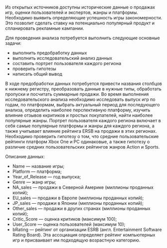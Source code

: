 Из открытых источников доступны исторические данные о продажах игр, оценки пользователей и экспертов, жанры и платформы. Необходимо выявить определяющие успешность игры закономерности. Это позволит сделать ставку на потенциально популярный продукт и спланировать рекламные кампании.

Для проведения анализа потребуется выполнить следующие основные задачи:

- выполнить предобработку данных
- выполнить исследовательский анализ данных
- составить портрет пользователя каждого региона
- проверить гипотезы
- написать общий вывод

В ходе предобработки данных потребуется привести названия столбцов к нижнему регистру, преобразовать данные в нужные типы, обработать пропуски и посчитать суммарные продажи.
Во время выполнения исследовательского анализа необходимо исследовать выпуск игр по годам, по платформам, выбрать актуальный период для последующего анализа, определить наиболее перспективную платформу, изучить влияние отзывов ккритиков и простых покупателей, найти наиболее популярные жанры.
Портрет пользователя каждого региона включает в себя самые популярные платформы и жанры для каждого региона, а также учитывает влияние рейтинга ERSB на продажи в этих регионах.
Необходимо проверить гипотезу о том, что средние пользовательские рейтинги платформ Xbox One и PC одинаковые, а также гипотезу о различие средних пользовательских рейтингов жанров Action и Sports.


Описание данных:

- Name — название игры;
- Platform — платформа;
- Year_of_Release — год выпуска;
- Genre — жанр игры;
- NA_sales — продажи в Северной Америке (миллионы проданных копий);
- EU_sales — продажи в Европе (миллионы проданных копий);
- JP_sales — продажи в Японии (миллионы проданных копий);
- Other_sales — продажи в других странах (миллионы проданных копий);
- Critic_Score — оценка критиков (максимум 100);
- User_Score — оценка пользователей (максимум 10);
- bRating — рейтинг от организации ESRB (англ. Entertainment Software Rating Board). Эта ассоциация определяет рейтинг компьютерных игр и присваивает им подходящую возрастную категорию.